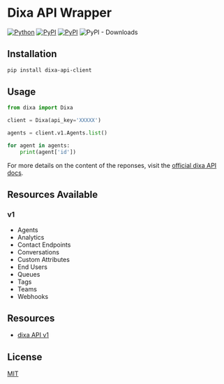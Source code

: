 # Dixa API Wrapper

[![Python](https://img.shields.io/pypi/pyversions/dixa-api-client.svg)](https://badge.fury.io/py/dixa-api-client)
[![PyPI](https://badge.fury.io/py/dixa-api-client.svg)](https://badge.fury.io/py/dixa-api-client)
[![PyPI](https://github.com/ChemicalLuck/dixa-api-client/actions/workflows/python-publish.yml/badge.svg)](https://github.com/ChemicalLuck/dixa-api-client/actions/workflows/python-publish.yml)
![PyPI - Downloads](https://img.shields.io/pypi/dm/dixa-api-client)

## Installation

```bash
pip install dixa-api-client
```

## Usage

```python
from dixa import Dixa

client = Dixa(api_key='XXXXX')

agents = client.v1.Agents.list()

for agent in agents:
    print(agent['id'])
```

For more details on the content of the reponses, visit the [official dixa API docs](https://docs.dixa.io/openapi/dixa-api/v1/overview/).

## Resources Available
### v1
- Agents
- Analytics
- Contact Endpoints
- Conversations
- Custom Attributes
- End Users
- Queues
- Tags
- Teams
- Webhooks

## Resources

- [dixa API v1](https://docs.dixa.io/openapi/dixa-api/v1/overview/)

## License

[MIT](LICENSE)
